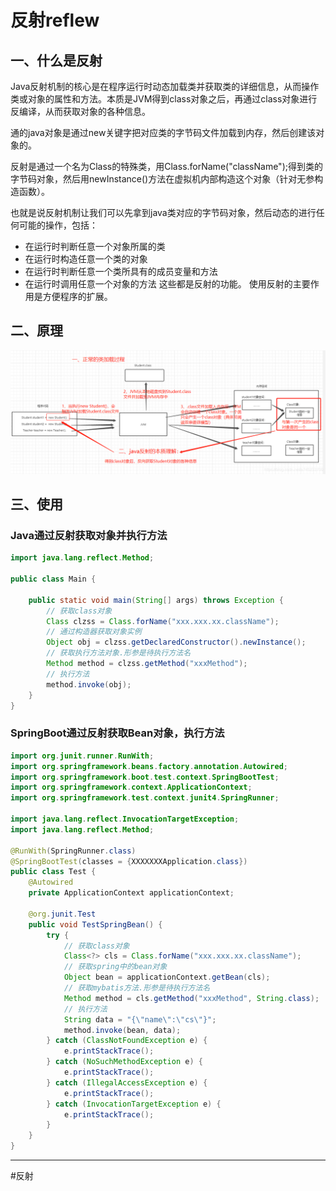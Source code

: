 # 反射reflew

## 一、什么是反射

Java反射机制的核心是在程序运行时动态加载类并获取类的详细信息，从而操作类或对象的属性和方法。本质是JVM得到class对象之后，再通过class对象进行反编译，从而获取对象的各种信息。


通的java对象是通过new关键字把对应类的字节码文件加载到内存，然后创建该对象的。

反射是通过一个名为Class的特殊类，用Class.forName("className");得到类的字节码对象，然后用newInstance()方法在虚拟机内部构造这个对象（针对无参构造函数）。

也就是说反射机制让我们可以先拿到java类对应的字节码对象，然后动态的进行任何可能的操作，包括：
* 在运行时判断任意一个对象所属的类
* 在运行时构造任意一个类的对象
* 在运行时判断任意一个类所具有的成员变量和方法
* 在运行时调用任意一个对象的方法
这些都是反射的功能。
使用反射的主要作用是方便程序的扩展。

## 二、原理

![](img/b70edcf0536a63cff007a2163106c2a9.png)

## 三、使用

### Java通过反射获取对象并执行方法

```java
import java.lang.reflect.Method;

public class Main {

    public static void main(String[] args) throws Exception {
        // 获取class对象
        Class clzss = Class.forName("xxx.xxx.xx.className");
        // 通过构造器获取对象实例
        Object obj = clzss.getDeclaredConstructor().newInstance();
        // 获取执行方法对象.形参是待执行方法名
        Method method = clzss.getMethod("xxxMethod");
        // 执行方法
        method.invoke(obj);
    }
}

```

### SpringBoot通过反射获取Bean对象，执行方法

```java
import org.junit.runner.RunWith;
import org.springframework.beans.factory.annotation.Autowired;
import org.springframework.boot.test.context.SpringBootTest;
import org.springframework.context.ApplicationContext;
import org.springframework.test.context.junit4.SpringRunner;

import java.lang.reflect.InvocationTargetException;
import java.lang.reflect.Method;

@RunWith(SpringRunner.class)
@SpringBootTest(classes = {XXXXXXXApplication.class})
public class Test {
    @Autowired
    private ApplicationContext applicationContext;

    @org.junit.Test
    public void TestSpringBean() {
        try {
            // 获取class对象
            Class<?> cls = Class.forName("xxx.xxx.xx.className");
            // 获取spring中的bean对象
            Object bean = applicationContext.getBean(cls);
            // 获取mybatis方法.形参是待执行方法名
            Method method = cls.getMethod("xxxMethod", String.class);
            // 执行方法
            String data = "{\"name\":\"cs\"}";
            method.invoke(bean, data);
        } catch (ClassNotFoundException e) {
            e.printStackTrace();
        } catch (NoSuchMethodException e) {
            e.printStackTrace();
        } catch (IllegalAccessException e) {
            e.printStackTrace();
        } catch (InvocationTargetException e) {
            e.printStackTrace();
        }
    }
}
```

---
#反射